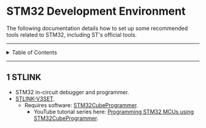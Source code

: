 # STM32 Development Environment

The following documentation details how to set up some recommended tools related
to STM32, including ST's official tools.

---

<details markdown="1">
  <summary>Table of Contents</summary>

<!-- TOC -->
* [STM32 Development Environment](#stm32-development-environment)
  * [1 STLINK](#1-stlink)
<!-- TOC -->

</details>

---

## 1 STLINK

- STM32 in-circuit debugger and programmer.
- [STLINK-V3SET](https://www.st.com/en/development-tools/stlink-v3set.html).
    - Requires
      software: [STM32CubeProgrammer](https://www.st.com/en/development-tools/stm32cubeprog.html).
        - YouTube tutorial series
          here: [Programming STM32 MCUs using STM32CubeProgrammer](https://youtube.com/playlist?list=PLnMKNibPkDnGZb0NkLeSRkTY79bvP7vzY).
